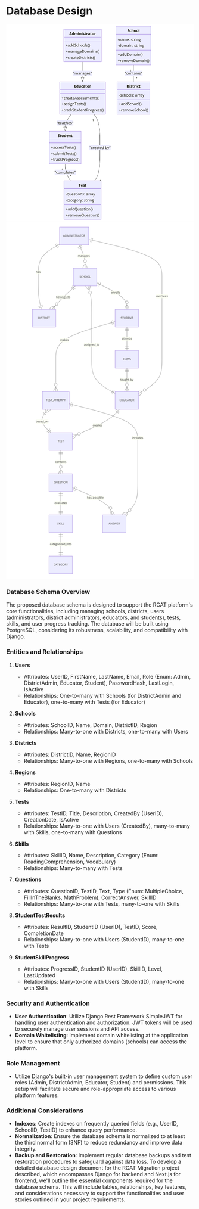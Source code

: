 # Database Design

![UML](https://github.com/rahuluniv/EduBest/blob/main/images/UML.png)
![UML](https://github.com/rahuluniv/EduBest/blob/main/images/database_walk.png)


### Database Schema Overview

The proposed database schema is designed to support the RCAT platform's core functionalities, including managing schools, districts, users (administrators, district administrators, educators, and students), tests, skills, and user progress tracking. The database will be built using PostgreSQL, considering its robustness, scalability, and compatibility with Django.

### Entities and Relationships

1. **Users**
    - Attributes: UserID, FirstName, LastName, Email, Role (Enum: Admin, DistrictAdmin, Educator, Student), PasswordHash, LastLogin, IsActive
    - Relationships: One-to-many with Schools (for DistrictAdmin and Educator), one-to-many with Tests (for Educator)

2. **Schools**
    - Attributes: SchoolID, Name, Domain, DistrictID, Region
    - Relationships: Many-to-one with Districts, one-to-many with Users

3. **Districts**
    - Attributes: DistrictID, Name, RegionID
    - Relationships: Many-to-one with Regions, one-to-many with Schools

4. **Regions**
    - Attributes: RegionID, Name
    - Relationships: One-to-many with Districts

5. **Tests**
    - Attributes: TestID, Title, Description, CreatedBy (UserID), CreationDate, IsActive
    - Relationships: Many-to-one with Users (CreatedBy), many-to-many with Skills, one-to-many with Questions

6. **Skills**
    - Attributes: SkillID, Name, Description, Category (Enum: ReadingComprehension, Vocabulary)
    - Relationships: Many-to-many with Tests

7. **Questions**
    - Attributes: QuestionID, TestID, Text, Type (Enum: MultipleChoice, FillInTheBlanks, MathProblem), CorrectAnswer, SkillID
    - Relationships: Many-to-one with Tests, many-to-one with Skills

8. **StudentTestResults**
    - Attributes: ResultID, StudentID (UserID), TestID, Score, CompletionDate
    - Relationships: Many-to-one with Users (StudentID), many-to-one with Tests

9. **StudentSkillProgress**
    - Attributes: ProgressID, StudentID (UserID), SkillID, Level, LastUpdated
    - Relationships: Many-to-one with Users (StudentID), many-to-one with Skills

### Security and Authentication

- **User Authentication**: Utilize Django Rest Framework SimpleJWT for handling user authentication and authorization. JWT tokens will be used to securely manage user sessions and API access.
- **Domain Whitelisting**: Implement domain whitelisting at the application level to ensure that only authorized domains (schools) can access the platform.

### Role Management

- Utilize Django's built-in user management system to define custom user roles (Admin, DistrictAdmin, Educator, Student) and permissions. This setup will facilitate secure and role-appropriate access to various platform features.

### Additional Considerations

- **Indexes**: Create indexes on frequently queried fields (e.g., UserID, SchoolID, TestID) to enhance query performance.
- **Normalization**: Ensure the database schema is normalized to at least the third normal form (3NF) to reduce redundancy and improve data integrity.
- **Backup and Restoration**: Implement regular database backups and test restoration procedures to safeguard against data loss.
To develop a detailed database design document for the RCAT Migration project described, which encompasses Django for backend and Next.js for frontend, we'll outline the essential components required for the database schema. This will include tables, relationships, key features, and considerations necessary to support the functionalities and user stories outlined in your project requirements.

